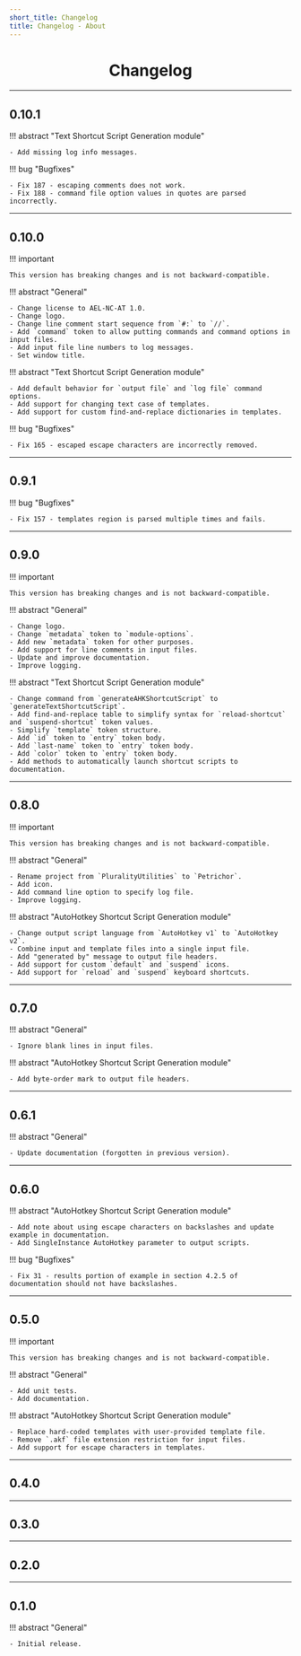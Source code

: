 ```yaml
---
short_title: Changelog
title: Changelog - About
---
```


<h1 align="center">Changelog</h1>


---
## 0.10.1

!!! abstract "Text Shortcut Script Generation module"

    - Add missing log info messages.

!!! bug "Bugfixes"

    - Fix 187 - escaping comments does not work.
    - Fix 188 - command file option values in quotes are parsed incorrectly.


---
## 0.10.0

!!! important

    This version has breaking changes and is not backward-compatible.

!!! abstract "General"

    - Change license to AEL-NC-AT 1.0.
    - Change logo.
    - Change line comment start sequence from `#:` to `//`.
    - Add `command` token to allow putting commands and command options in input files.
    - Add input file line numbers to log messages.
    - Set window title.

!!! abstract "Text Shortcut Script Generation module"

    - Add default behavior for `output file` and `log file` command options.
    - Add support for changing text case of templates.
    - Add support for custom find-and-replace dictionaries in templates.

!!! bug "Bugfixes"

    - Fix 165 - escaped escape characters are incorrectly removed.


---
## 0.9.1

!!! bug "Bugfixes"

    - Fix 157 - templates region is parsed multiple times and fails.


---
## 0.9.0

!!! important

    This version has breaking changes and is not backward-compatible.

!!! abstract "General"

    - Change logo.
    - Change `metadata` token to `module-options`.
    - Add new `metadata` token for other purposes.
    - Add support for line comments in input files.
    - Update and improve documentation.
    - Improve logging.

!!! abstract "Text Shortcut Script Generation module"

    - Change command from `generateAHKShortcutScript` to `generateTextShortcutScript`.
    - Add find-and-replace table to simplify syntax for `reload-shortcut` and `suspend-shortcut` token values.
    - Simplify `template` token structure.
    - Add `id` token to `entry` token body.
    - Add `last-name` token to `entry` token body.
    - Add `color` token to `entry` token body.
    - Add methods to automatically launch shortcut scripts to documentation.


---
## 0.8.0

!!! important

    This version has breaking changes and is not backward-compatible.

!!! abstract "General"

    - Rename project from `PluralityUtilities` to `Petrichor`.
    - Add icon.
    - Add command line option to specify log file.
    - Improve logging.

!!! abstract "AutoHotkey Shortcut Script Generation module"

    - Change output script language from `AutoHotkey v1` to `AutoHotkey v2`.
    - Combine input and template files into a single input file.
    - Add "generated by" message to output file headers.
    - Add support for custom `default` and `suspend` icons.
    - Add support for `reload` and `suspend` keyboard shortcuts.


---
## 0.7.0

!!! abstract "General"

    - Ignore blank lines in input files.

!!! abstract "AutoHotkey Shortcut Script Generation module"

    - Add byte-order mark to output file headers.


---
## 0.6.1

!!! abstract "General"

    - Update documentation (forgotten in previous version).


---
## 0.6.0

!!! abstract "AutoHotkey Shortcut Script Generation module"

    - Add note about using escape characters on backslashes and update example in documentation.
    - Add SingleInstance AutoHotkey parameter to output scripts.

!!! bug "Bugfixes"

    - Fix 31 - results portion of example in section 4.2.5 of documentation should not have backslashes.


---
## 0.5.0

!!! important

    This version has breaking changes and is not backward-compatible.

!!! abstract "General"

    - Add unit tests.
    - Add documentation.

!!! abstract "AutoHotkey Shortcut Script Generation module"

    - Replace hard-coded templates with user-provided template file.
    - Remove `.akf` file extension restriction for input files.
    - Add support for escape characters in templates.


---
## 0.4.0


---
## 0.3.0


---
## 0.2.0


---
## 0.1.0

!!! abstract "General"

    - Initial release.
